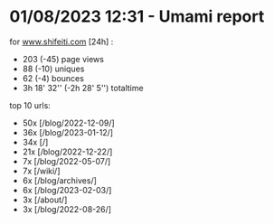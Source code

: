 # 01/08/2023 12:31 - Umami report
for www.shifeiti.com [24h] :

 - 203 (-45) page views
 - 88 (-10) uniques
 - 62 (-4) bounces
 - 3h 18' 32'' (-2h 28' 5'') totaltime


top 10 urls:
 - 50x [/blog/2022-12-09/]
 - 36x [/blog/2023-01-12/]
 - 34x [/]
 - 21x [/blog/2022-12-22/]
 - 7x [/blog/2022-05-07/]
 - 7x [/wiki/]
 - 6x [/blog/archives/]
 - 6x [/blog/2023-02-03/]
 - 3x [/about/]
 - 3x [/blog/2022-08-26/]


